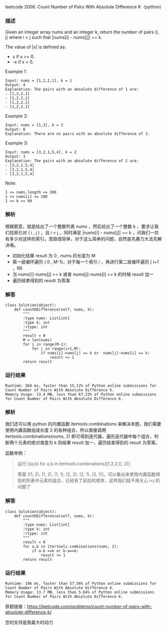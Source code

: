 leetcode  2006. Count Number of Pairs With Absolute Difference K（python）

### 描述

Given an integer array nums and an integer k, return the number of pairs (i, j) where i < j such that |nums[i] - nums[j]| == k.

The value of |x| is defined as:

* x if x >= 0.
* -x if x < 0.




Example 1:


	Input: nums = [1,2,2,1], k = 1
	Output: 4
	Explanation: The pairs with an absolute difference of 1 are:
	- [1,2,2,1]
	- [1,2,2,1]
	- [1,2,2,1]
	- [1,2,2,1]
	
Example 2:

	Input: nums = [1,3], k = 3
	Output: 0
	Explanation: There are no pairs with an absolute difference of 3.


Example 3:

	
	Input: nums = [3,2,1,5,4], k = 2
	Output: 3
	Explanation: The pairs with an absolute difference of 2 are:
	- [3,2,1,5,4]
	- [3,2,1,5,4]
	- [3,2,1,5,4]
	




Note:

	1 <= nums.length <= 200
	1 <= nums[i] <= 100
	1 <= k <= 99


### 解析

根据题意，就是给出了一个整数列表 nums ，然后给出了一个整数 k ，要求让我们找索引对 ( i , j ) ，且 i < j ，同时满足 |nums[i] - nums[j]| == k ，问我们一共有多少对这样的索引。思路很简单，对于这么简单的问题，自然是先暴力大法先解决咯。

* 初始化结果 result 为 0 , nums 的长度为 M
* 第一层循环遍历 ( 0 , M-1)，对于每一个索引 i ，再进行第二层循环遍历 ( i+1 ，M) 
* 当 nums[i]-nums[j] == k 或者 nums[j]-nums[i] == k 的时候 result 加一
* 遍历结束得到的 result 为答案

### 解答
				
	class Solution(object):
	    def countKDifference(self, nums, k):
	        """
	        :type nums: List[int]
	        :type k: int
	        :rtype: int
	        """
	        result = 0
	        M = len(nums)
	        for i in range(M-1):
	            for j in range(i+1,M):
	                if nums[i]-nums[j] == k or  nums[j]-nums[i] == k:
	                    result += 1
	        return result
	                    

            	      
			
### 运行结果


	Runtime: 264 ms, faster than 15.12% of Python online submissions for Count Number of Pairs With Absolute Difference K.
	Memory Usage: 13.4 MB, less than 67.23% of Python online submissions for Count Number of Pairs With Absolute Difference K.
	
	
### 解析

我们还可以用 python 的内置函数 itertools.combinations 来解决本题，我们需要使用内置函数组成长度 2 的各种组合，所以直接调用 itertools.combinations(nums, 2) 即可得到迭代器，遍历迭代器中每个组合，判断两个元素的绝对值差为 k 则结果 result 加一，遍历结束得到的 result 为答案。

函数举例：

> 运行 [(a,b) for a,b in itertools.combinations([1,2,2,1], 2)]
> 
> 答案 [(1, 2), (1, 2), (1, 1), (2, 2), (2, 1), (2, 1)]，可以看出来使用内置函数得到的列表中元素的组合，已经有了前后的顺序，这样我们就不用关心 i<j 的问题了


### 解答
				
	class Solution(object):
	    def countKDifference(self, nums, k):
	        """
	        :type nums: List[int]
	        :type k: int
	        :rtype: int
	        """
	        result = 0
	        for a,b in itertools.combinations(nums, 2):
	            if a-b ==k or b-a==k:
	                result += 1
	        return result

            	      
			
### 运行结果

	Runtime: 196 ms, faster than 57.56% of Python online submissions for Count Number of Pairs With Absolute Difference K.
	Memory Usage: 13.7 MB, less than 5.04% of Python online submissions for Count Number of Pairs With Absolute Difference K.

原题链接：https://leetcode.com/problems/count-number-of-pairs-with-absolute-difference-k/



您的支持是我最大的动力
